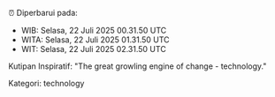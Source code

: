 ⏰ Diperbarui pada:
- WIB: Selasa, 22 Juli 2025 00.31.50 UTC
- WITA: Selasa, 22 Juli 2025 01.31.50 UTC
- WIT: Selasa, 22 Juli 2025 02.31.50 UTC

Kutipan Inspiratif:
"The great growling engine of change - technology."


Kategori: technology


